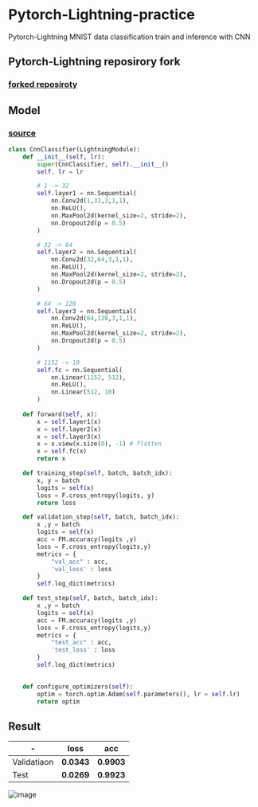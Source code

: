 # Pytorch-Lightning-practice

Pytorch-Lightning MNIST data classification train and inference with CNN

## Pytorch-Lightning reposirory fork

### [forked reposiroty](https://github.com/halucinor/lightning/tree/master)

## Model

### [source](mnist_cnn.ipynb)

```python
class CnnClassifier(LightningModule):
    def __init__(self, lr):
        super(CnnClassifier, self).__init__()
        self. lr = lr

        # 1 -> 32
        self.layer1 = nn.Sequential(
            nn.Conv2d(1,32,3,1,1),
            nn.ReLU(),
            nn.MaxPool2d(kernel_size=2, stride=2),
            nn.Dropout2d(p = 0.5)
        )

        # 32 -> 64
        self.layer2 = nn.Sequential(
            nn.Conv2d(32,64,3,1,1),
            nn.ReLU(),
            nn.MaxPool2d(kernel_size=2, stride=2),
            nn.Dropout2d(p = 0.5)
        )

        # 64 -> 128
        self.layer3 = nn.Sequential(
            nn.Conv2d(64,128,3,1,1),
            nn.ReLU(),
            nn.MaxPool2d(kernel_size=2, stride=2),
            nn.Dropout2d(p = 0.5)
        )

        # 1152 -> 10
        self.fc = nn.Sequential(
            nn.Linear(1152, 512),
            nn.ReLU(),
            nn.Linear(512, 10)
        )
    
    def forward(self, x):
        x = self.layer1(x)
        x = self.layer2(x)
        x = self.layer3(x)
        x = x.view(x.size(0), -1) # flatten
        x = self.fc(x)
        return x

    def training_step(self, batch, batch_idx):
        x, y = batch
        logits = self(x)
        loss = F.cross_entropy(logits, y)
        return loss

    def validation_step(self, batch, batch_idx):
        x ,y = batch
        logits = self(x)
        acc = FM.accuracy(logits ,y)
        loss = F.cross_entropy(logits,y)
        metrics = {
            "val_acc" : acc,
            'val_loss' : loss
        }
        self.log_dict(metrics)

    def test_step(self, batch, batch_idx):
        x ,y = batch
        logits = self(x)
        acc = FM.accuracy(logits ,y)
        loss = F.cross_entropy(logits,y)
        metrics = {
            "test_acc" : acc,
            'test_loss' : loss
        }
        self.log_dict(metrics)

    
    def configure_optimizers(self):
        optim = torch.optim.Adam(self.parameters(), lr = self.lr)
        return optim
```

## Result

|-| loss | acc|
|---|---|---|
|Validatiaon|**0.0343**|**0.9903**|
|Test  | **0.0269** | **0.9923** |

![image](https://user-images.githubusercontent.com/10546369/174806921-2c7562a2-e4f2-4ee3-9f8c-8ffdc397bc17.png)
